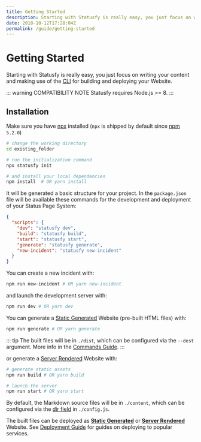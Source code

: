 ```yaml
---
title: Getting Started
description: Starting with Statusfy is really easy, you just focus on writing your content and making use of the CLI for building and deploying your Website.
date: 2018-10-12T17:28:04Z
permalink: /guide/getting-started
---
```


# Getting Started

Starting with Statusfy is really easy, you just focus on writing your content and making use of the [CLI](../guide/commands.md) for building and deploying your Website.

::: warning COMPATIBILITY NOTE
Statusfy requires Node.js >= 8.
:::

## Installation

Make sure you have [npx](https://www.npmjs.com/package/npx) installed (`npx` is shipped by default since [npm](https://www.npmjs.com/get-npm) `5.2.0`)

``` bash
# change the working directory
cd existing_folder

# run the initialization command
npx statusfy init

# and install your local dependencies
npm install  # OR yarn install
```

It will be generated a basic structure for your project. In the `package.json` file will be available these commands for the development and deployment of your Status Page System:

``` json
{
  "scripts": {
    "dev": "statusfy dev",
    "build": "statusfy build",
    "start": "statusfy start",
    "generate": "statusfy generate",
    "new-incident": "statusfy new-incident"
  }
}
```

You can create a new incident with:

``` bash
npm run new-incident # OR yarn new-incident
```

and launch the development server with:

``` bash
npm run dev # OR yarn dev
```

You can generate a [Static Generated](../guide/architecture.md#static-generated) Website (pre-built HTML files) with:

``` bash
npm run generate # OR yarn generate
```

::: tip
The built files will be in `./dist`, which can be configured via the `--dest` argument. More info in the [Commands Guide](../guide/commands.md#generate).
:::

or generate a [Server Rendered](../guide/architecture.md#server-rendered) Website with:

``` bash
# generate static assets
npm run build # OR yarn build

# launch the server
npm run start # OR yarn start
```

By default, the Markdown source files will be in `./content`, which can be configured via the [dir field](../config/README.md#dir) in `./config.js`.

The built files can be deployed as [**Static Generated**](../guide/architecture.md#static-generated) or [**Server Rendered**](../guide/architecture.md#server-rendered) Website. See [Deployment Guide](../guide/deploy.md) for guides on deploying to popular services.



